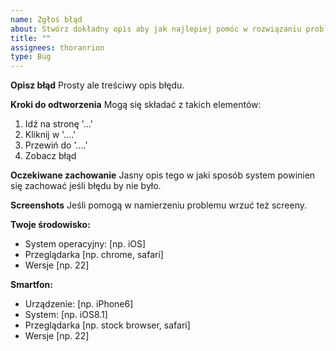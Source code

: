 ```yaml
---
name: Zgłoś błąd
about: Stwórz dokładny opis aby jak najlepiej pomóc w rozwiązaniu problemu
title: ""
assignees: thoranrion
type: Bug
---
```


**Opisz błąd**
Prosty ale treściwy opis błędu.

**Kroki do odtworzenia**
Mogą się składać z takich elementów:
1. Idź na stronę '...'
2. Kliknij w '....'
3. Przewiń do '....'
4. Zobacz błąd

**Oczekiwane zachowanie**
Jasny opis tego w jaki sposób system powinien się zachować jeśli błędu by nie było.

**Screenshots**
Jeśli pomogą w namierzeniu problemu wrzuć też screeny.

**Twoje środowisko:**
 - System operacyjny: [np. iOS]
 - Przeglądarka [np. chrome, safari]
 - Wersje [np. 22]

**Smartfon:**
 - Urządzenie: [np. iPhone6]
 - System: [np. iOS8.1]
 - Przeglądarka [np. stock browser, safari]
 - Wersje [np. 22]
